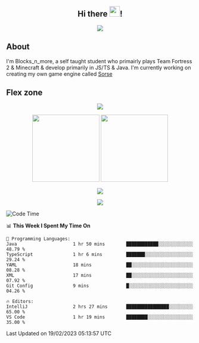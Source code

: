 <h2 align="center">
  Hi there <img src="https://media.giphy.com/media/hvRJCLFzcasrR4ia7z/giphy.gif" width="28">!
</h2>

<p align="center">
  <img src="https://forthebadge.com/images/badges/0-percent-optimized.svg">
</p>

## About
I'm Blocks_n_more, a self taught student who primairly plays Team Fortress 2 & Minecraft & develop primarily in JS/TS & Java. I'm currently working on creating my own game engine called [Sorse](https://github.com/Wave-Studio/sorse2)

## Flex zone
<p align="center">
 <img src="https://github-profile-summary-cards.vercel.app/api/cards/profile-details?username=Blocksnmore&theme=github_dark">
</p>
<p align="center">
 <img height="180em" src="https://github-readme-stats-git-masterrstaa-rickstaa.vercel.app/api?username=Blocksnmore&show_icons=true&theme=dark&hide_border=true">
 <img height="180em" src="https://github-readme-stats-git-masterrstaa-rickstaa.vercel.app/api/top-langs/?username=Blocksnmore&layout=compact&theme=dark&hide_border=true"> 
</p>
<p align="center">
 <img src="https://github-readme-streak-stats.herokuapp.com/?user=Blocksnmore&theme=dark&hide_border=true">
</p>
<p align="center">
 <img src="https://github-readme-activity-graph.cyclic.app/graph?username=Blocksnmore&theme=github&hide_border=true"> 
</p>

<!--START_SECTION:waka-->
![Code Time](http://img.shields.io/badge/Code%20Time-460%20hrs%2048%20mins-blue)

📊 **This Week I Spent My Time On** 

```text
💬 Programming Languages: 
Java                     1 hr 50 mins        ████████████░░░░░░░░░░░░░   48.79 % 
TypeScript               1 hr 6 mins         ███████░░░░░░░░░░░░░░░░░░   29.24 % 
YAML                     18 mins             ██░░░░░░░░░░░░░░░░░░░░░░░   08.28 % 
XML                      17 mins             ██░░░░░░░░░░░░░░░░░░░░░░░   07.92 % 
Git Config               9 mins              █░░░░░░░░░░░░░░░░░░░░░░░░   04.26 % 

🔥 Editors: 
IntelliJ                 2 hrs 27 mins       ████████████████░░░░░░░░░   65.00 % 
VS Code                  1 hr 19 mins        ████████░░░░░░░░░░░░░░░░░   35.00 % 

```


 Last Updated on 19/02/2023 05:13:57 UTC
<!--END_SECTION:waka-->
